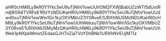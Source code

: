 aHR0cHM6Ly9kR0Y1Ykc5eU9uTjNhV1owUUhOM2FXWjBabUZzWTI5dUxtRndjRG94TVRFeE1RIzYzNDUKaHR0cHM6Ly9kR0Y1Ykc5eU9uTjNhV1owUUdwd0xuTjNhV1owWm1Gc1kyOXVMbUZ3Y0RveE1URXhNUSMzNDUKaHR0cHM6Ly9kR0Y1Ykc5eU9uTjNhV1owUUhWekxuTjNhV1owWm1Gc1kyOXVMbUZ3Y0RveE1URXhNUSMyMzQKaHR0cHM6Ly9kR0Y1Ykc5eU9uTjNhV1owUUhWek1pNXpkMmxtZEdaaGJHTnZiaTVoY0hBNk1URXhNVEUjMTIz
